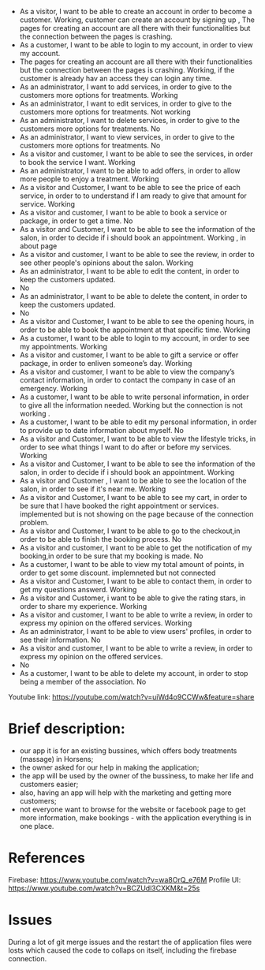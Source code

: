 - As a visitor, I want to be able to create an account in order to become a customer.
  Working, customer can create an account by signing up , The pages for creating an account are all there with their functionalities but the connection between the pages is crashing. 
- As a customer, I want to be able to login to my account, in order to view my account.
- The pages for creating an account are all there with their functionalities but the connection between the pages is crashing. 
  Working, if the customer is already hav an access they can login any time.
- As an administrator, I want to add services, in order to give to the customers more options for treatments.
Working
- As an administrator, I want to edit services, in order to give to the customers more options for treatments.
Not working
- As an administrator, I want to delete services, in order to give to the customers more options for treatments.
No
- As an administrator, I want to view services, in order to give to the customers more options for treatments.
No
- As a visitor and customer, I want to be able to see the services, in order to book the service I want.
Working
- As an administrator, I want to be able to add offers, in order to allow more people to enjoy a treatment.
Working
- As a visitor and Customer, I want to be able to see the price of each service, in order to to understand if I am ready to give that amount for service.
Working
- As a visitor and customer, I want to be able to book a service or package, in order to get a time.
No
- As a visitor and Customer, I want to be able to see the information of the salon, in order to decide if i should book an appointment. 
Working , in about page
- As a visitor and customer, I want to be able to see the review, in order to see other people's opinions about the salon.
Working
- As an administrator, I want to be able to edit the content, in order to keep the customers updated.
- No
- As an administrator, I want to be able to delete the content, in order to keep the customers updated.
- No
- As a visitor and Customer, I want to be able to see the opening hours, in order to be able to book the appointment at that specific time.
Working
- As a customer, I want to be able to login to my account, in order to  see my appointments.
Working
- As a visitor and customer, I want to be able to gift a service or offer package, in order to enliven someone’s day.
Working
- As a visitor and customer, I want to be able to view the company’s contact information, in order to contact the company in case of an emergency.
Working
- As a customer, I want to be able to write personal information, in order to give all the information needed.
Working but the connection is not working .
- As a customer, I want to be able to edit my personal information, in order to provide up to date information about myself.
No
- As a visitor and Customer, I want to be able to view the lifestyle tricks, in order to see what things I want to do after or before my services.
Working
- As a visitor and Customer, I want to be able to see the information of the salon, in order to decide if i should book an appointment.
Working 
- As a visitor and Customer , I want to be able to see the location of the salon, in order to see if it's near me. 
Working
- As a visitor and Customer, I want to be able to see my cart, in order to be sure that I have booked the right appointment or services.
implemented but is not showing on the page because of the connection problem.
- As a visitor and Customer, I want to be able to go to the checkout,in order to be able to finish the booking process.
No
- As a visitor and customer, I want to be able to get the notification of my booking,in order to be sure that my booking is made.
No
- As a customer, I want to be able to view my total amount of points, in order to get some discount.
implemneted but not connected
- As a visitor and Customer, I want to be able to contact them, in order to get my questions answerd.
Working
- As a visitor and Customer, i want to be able to give the rating stars, in order to share my experience.
Working 
- As a visitor and customer, I want to be able to write a review, in order to express my opinion on the offered services.
Working
- As an administrator, I want to be able to view users' profiles, in order to see their information.
No
- As a visitor and customer, I want to be able to write a review, in order to express my opinion on the offered services.
- No
- As a customer, I want to be able to delete my account, in order to stop being a member of the association.
No




Youtube link:
https://youtube.com/watch?v=uiWd4o9CCWw&feature=share


# Brief description:
- our app it is for an existing bussines, which offers body treatments (massage) in Horsens;
- the owner asked for our help in making the application;
- the app will be used by the owner of the bussiness, to make her life and customers easier;
- also, having an app will help with the marketing and getting more customers;
- not everyone want to browse for the website or facebook page to get more information, make bookings - with the application everything is in one place.


# References
Firebase: https://www.youtube.com/watch?v=wa8OrQ_e76M
Profile UI: https://www.youtube.com/watch?v=BCZUdl3CXKM&t=25s




# Issues
During a lot of git merge issues and the restart the of application files were losts which caused the code to collaps on itself, including the firebase connection.
